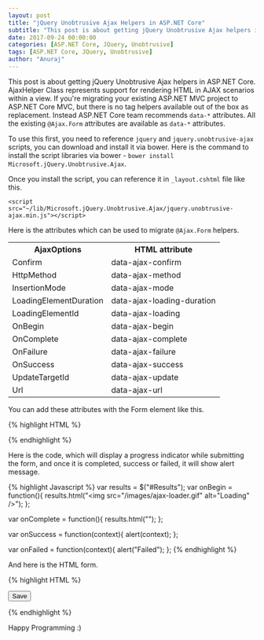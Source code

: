 ```yaml
---
layout: post
title: "jQuery Unobtrusive Ajax Helpers in ASP.NET Core"
subtitle: "This post is about getting jQuery Unobtrusive Ajax helpers in ASP.NET Core. AjaxHelper Class represents support for rendering HTML in AJAX scenarios within a view."
date: 2017-09-24 00:00:00
categories: [ASP.NET Core, JQuery, Unobtrusive]
tags: [ASP.NET Core, JQuery, Unobtrusive]
author: "Anuraj"
---
```

This post is about getting jQuery Unobtrusive Ajax helpers in ASP.NET Core. AjaxHelper Class represents support for rendering HTML in AJAX scenarios within a view. If you're migrating your existing ASP.NET MVC project to ASP.NET Core MVC, but there is no tag helpers available out of the box as replacement. Instead ASP.NET Core team recommends `data-*` attributes. All the existing `@Ajax.Form` attributes are available as `data-*` attributes.

To use this first, you need to reference `jquery` and `jquery.unobtrusive-ajax` scripts, you can download and install it via bower. Here is the command to install the script libraries via bower - `bower install Microsoft.jQuery.Unobtrusive.Ajax`. 

Once you install the script, you can reference it in `_layout.cshtml` file like this.

`<script src="~/lib/Microsoft.jQuery.Unobtrusive.Ajax/jquery.unobtrusive-ajax.min.js"></script>`

Here is the attributes which can be used to migrate `@Ajax.Form` helpers.

<table class="table table-bordered">
    <tr>
        <th>AjaxOptions</th>
        <th>HTML attribute</th>
    </tr>
    <tr>
        <td>Confirm</td>
        <td>data-ajax-confirm</td>
    </tr>
    <tr>
        <td>HttpMethod</td>
        <td>data-ajax-method</td>
    </tr>
    <tr>
        <td>InsertionMode</td>
        <td>data-ajax-mode</td>
    </tr>
    <tr>
        <td>LoadingElementDuration</td>
        <td>data-ajax-loading-duration</td>
    </tr>
    <tr>
        <td>LoadingElementId</td>
        <td>data-ajax-loading</td>
    </tr>
    <tr>
        <td>OnBegin</td>
        <td>data-ajax-begin</td>
    </tr>
    <tr>
        <td>OnComplete</td>
        <td>data-ajax-complete</td>
    </tr>
    <tr>
        <td>OnFailure</td>
        <td>data-ajax-failure</td>
    </tr>
    <tr>
        <td>OnSuccess</td>
        <td>data-ajax-success</td>
    </tr>
    <tr>
        <td>UpdateTargetId</td>
        <td>data-ajax-update</td>
    </tr>
    <tr>
        <td>Url</td>
        <td>data-ajax-url</td>
    </tr>
</table>

You can add these attributes with the Form element like this.

{% highlight HTML %}
<form asp-controller="Home" asp-action="SaveForm" data-ajax="true" data-ajax-method="POST">
</form>
{% endhighlight %}

Here is the code, which will display a progress indicator while submitting the form, and once it is completed, success or failed, it will show alert message.

{% highlight Javascript %}
var results = $("#Results");
var onBegin = function(){
    results.html("<img src=\"/images/ajax-loader.gif\" alt=\"Loading\" />");
};

var onComplete = function(){
    results.html("");
};

var onSuccess = function(context){
    alert(context);
};

var onFailed = function(context){
    alert("Failed");
};
{% endhighlight %}

And here is the HTML form.

{% highlight HTML %}
<form asp-controller="Home" asp-action="SaveForm"
    data-ajax-begin="onBegin" data-ajax-complete="onComplete"
    data-ajax-failure="onFailed" data-ajax-success="onSuccess"
    data-ajax="true" data-ajax-method="POST">
    <input type="submit" value="Save" class="btn btn-primary" />
    <div id="Results"></div>
</form>
{% endhighlight %}

Happy Programming :)